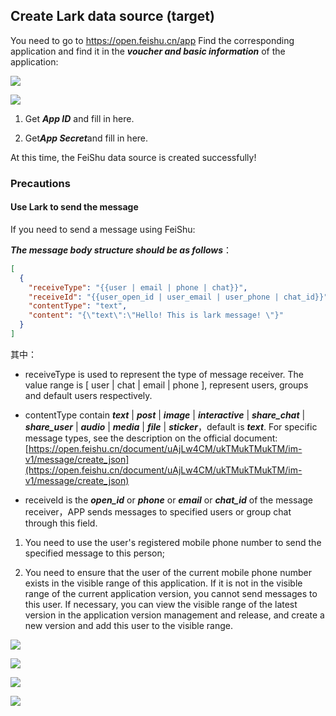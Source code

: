 ## Create Lark data source (target)

You need to go to https://open.feishu.cn/app Find the corresponding application and find it in the ***voucher and basic information*** of the application:

![](https://tapdata-bucket-01.oss-cn-beijing.aliyuncs.com/FeiShu/doc/findApp.PNG)

![](https://tapdata-bucket-01.oss-cn-beijing.aliyuncs.com/FeiShu/doc/appIdAndSecret.PNG)

1. Get ***App ID*** and fill in here.

2. Get***App Secret***and fill in here.

At this time, the FeiShu data source is created successfully!

### Precautions

#### Use Lark to send the message

If you need to send a message using FeiShu:

***The message body structure should be as follows***：
```json
[
  {
    "receiveType": "{{user | email | phone | chat}}",
    "receiveId": "{{user_open_id | user_email | user_phone | chat_id}}",
    "contentType": "text",
    "content": "{\"text\":\"Hello! This is lark message! \"}"
  }
]
```
其中：

- receiveType is used to represent the type of message receiver. The value range is [ user | chat | email | phone ], represent users, groups and default users respectively.
  
- contentType contain ***text*** | ***post*** | ***image*** | ***interactive*** | ***share_chat*** | ***share_user*** | ***audio*** | ***media*** | ***file*** | ***sticker***，default is ***text***.
  For specific message types, see the description on the official document: [https://open.feishu.cn/document/uAjLw4CM/ukTMukTMukTM/im-v1/message/create_json](https://open.feishu.cn/document/uAjLw4CM/ukTMukTMukTM/im-v1/message/create_json)

- receiveId is the ***open_id*** or ***phone*** or ***email*** or ***chat_id*** of the message receiver，APP sends messages to specified users or group chat through this field.

1. You need to use the user's registered mobile phone number to send the specified message to this person;

2. You need to ensure that the user of the current mobile phone number exists in the visible range of this application. If it is not in the visible range of the current application version, you cannot send messages to this user. If necessary, you can view the visible range of the latest version in the application version management and release, and create a new version and add this user to the visible range.

![](https://tapdata-bucket-01.oss-cn-beijing.aliyuncs.com/FeiShu/doc/version.PNG)

![](https://tapdata-bucket-01.oss-cn-beijing.aliyuncs.com/FeiShu/doc/rang.PNG)

![](https://tapdata-bucket-01.oss-cn-beijing.aliyuncs.com/FeiShu/doc/createdVersion.PNG)

![](https://tapdata-bucket-01.oss-cn-beijing.aliyuncs.com/FeiShu/doc/modifyRang.PNG)